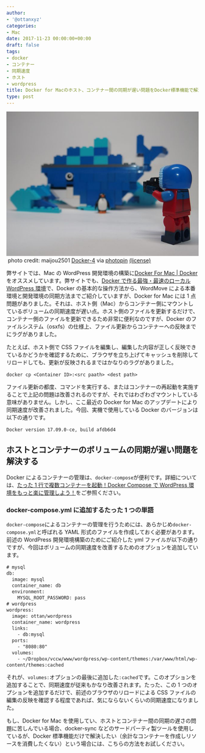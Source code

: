 ```yaml
---
author:
- '@ottanxyz'
categories:
- Mac
date: 2017-11-23 00:00:00+00:00
draft: false
tags:
- docker
- コンテナー
- 同期速度
- ホスト
- wordpress
title: Docker for Macのホスト、コンテナー間の同期が遅い問題をDocker標準機能で解決する
type: post
---
```


![](171123-5a16b059c8a78.jpg)
 photo credit: maijou2501 [Docker-4](http://www.flickr.com/photos/134416355@N07/31518969030) via [photopin](http://photopin.com) [(license)](https://creativecommons.org/licenses/by-sa/2.0/)

弊サイトでは、Mac の WordPress 開発環境の構築に[Docker For Mac | Docker](https://www.docker.com/docker-mac)をオススメしています。弊サイトでも、[Docker で作る最強・最速のローカル WordPress 環境](/posts/2016/10/docker-wordpress-best-practice-5164/)で、Docker の基本的な操作方法から、WordMove による本番環境と開発環境の同期方法までご紹介していますが、Docker for Mac には 1 点問題がありました。それは、ホスト側（Mac）からコンテナー側にマウントしているボリュームの同期速度が遅い点。ホスト側のファイルを更新するだけで、コンテナー側のファイルを更新できるため非常に便利なのですが、Docker のファイルシステム（osxfs）の仕様上、ファイル更新からコンテナーへの反映までにラグがありました。

たとえば、ホスト側で CSS ファイルを編集し、編集した内容が正しく反映できているかどうかを確認するために、ブラウザを立ち上げてキャッシュを削除してリロードしても、更新が反映されるまではかなりのラグがありました。

    docker cp <Container ID>:<src paath> <dest path>

ファイル更新の都度、コマンドを実行する、またはコンテナーの再起動を実施することで上記の問題は改善されるのですが、それではわざわざマウントしている意味がありません。しかし、ここ最近の Docker for Mac のアップデートにより同期速度が改善されました。今回、実機で使用している Docker のバージョンは以下の通りです。

    Docker version 17.09.0-ce, build afdb6d4

## ホストとコンテナーのボリュームの同期が遅い問題を解決する

Docker によるコンテナーの管理は、`docker-compose`が便利です。詳細については、[たった 1 行で複数コンテナーを起動！Docker Compose で WordPress 環境をもっと楽に管理しよう！](/posts/2017/04/docker-compose-wordpress-5694/)をご参照ください。

### docker-compose.yml に追加するたった 1 つの単語

`docker-compose`によるコンテナーの管理を行うためには、あらかじめ`docker-compose.yml`と呼ばれる YAML 形式のファイルを作成しておく必要があります。前述の WordPress 開発環境構築のためにご紹介した yml ファイルが以下の通りですが、今回はボリュームの同期速度を改善するためのオプションを追加しています。

    # mysql
    db:
      image: mysql
      container_name: db
      environment:
        MYSQL_ROOT_PASSWORD: pass
    # wordpress
    wordpress:
      image: ottan/wordpress
      container_name: wordpress
      links:
        - db:mysql
      ports:
        - "8080:80"
      volumes:
        - ~/Dropbox/vccw/www/wordpress/wp-content/themes:/var/www/html/wp-content/themes:cached

それが、`volumes:`オプションの最後に追加した`:cached`です。このオプションを追加することで、同期速度が従来もかなり改善されます。たった、この 1 つのオプションを追加するだけで、前述のブラウザのリロードによる CSS ファイルの編集の反映を確認する程度であれば、気にならないくらいの同期速度になりました。

もし、Docker for Mac を使用してい、ホストとコンテナー間の同期の遅さの問題に苦しんでいる場合、docker-sync などのサードパーティ製ツールを使用しているが、Docker 標準機能だけで解決したい（余計なコンテナーを作成しリソースを消費したくない）という場合には、こちらの方法をお試しください。
